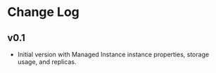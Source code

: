 # Change Log

## v0.1
* Initial version with Managed Instance instance properties, storage usage, and replicas.

